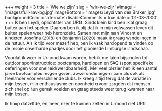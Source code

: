 +++
weight = 3
title = 'Wie we zijn'
slug = 'wie-we-zijn'
#image = 'images/full-nav-bg.jpg'
imageBottom = 'images/Leydi van den Braken.jpg'
backgroundColor = 'alternate'
disableComments = true
date = '01-03-2000'
+++
Ik ben Leydi, oprichtster van URfit. Sinds klein kind ben ik al graag buiten aan het spelen. Daarom ben ik blij dat ik in mijn volwassen leven dit buiten spelen weer heb herontdekt. Samen met mijn man Vincent en kinderen Josefina (2018) en Benjamin (2020) maak ik graag wandelingen in de natuur. Als ik tijd voor mezelf heb, ben ik vaak hardlopend te vinden op de mooie onverharde paadjes door het glooiende Limburgse landschap. 

Voordat ik weer in Urmond kwam wonen, heb ik me laten bijscholen tot outdoor sportinstructrice: bootcamps, hardlopen en SAQ (sport specifieke oefeningen voor snelheid/wendbaarheid). Met veel plezier heb ik een aantal jaren bootcamples mogen geven, zowel onder eigen naam als ook als freelancer voor verschillende clubs. Ik kreeg altijd terug dat de variatie in mijn lessen, mijn enthousiasme en openheid ervoor zorgden dat mensen zich snel op hun gemak voelden en graag steeds weer terug kwamen naar mijn lessen. 

Ik hoop datzelfde, en meer, neer te kunnen zetten in Urmond met URfit.